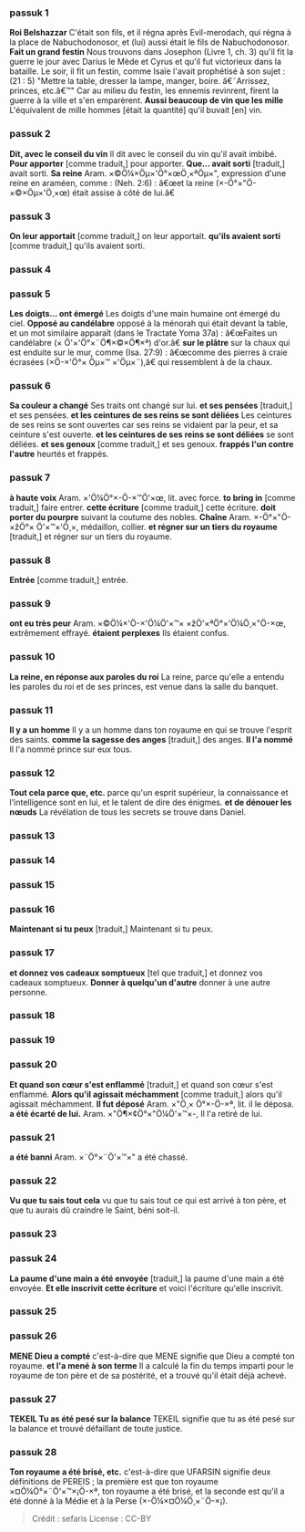 
### passuk 1
<b>Roi Belshazzar</b> C'était son fils, et il régna après Evil-merodach, qui régna à la place de Nabuchodonosor, et (lui) aussi était le fils de Nabuchodonosor.
<b>Fait un grand festin</b> Nous trouvons dans Josephon (Livre 1, ch. 3) qu'il fit la guerre le jour avec Darius le Mède et Cyrus et qu'il fut victorieux dans la bataille. Le soir, il fit un festin, comme Isaïe l'avait prophétisé à son sujet : (21 : 5) "Mettre la table, dresser la lampe, manger, boire. â€˜Arrissez, princes, etc.â€™" Car au milieu du festin, les ennemis revinrent, firent la guerre à la ville et s'en emparèrent.
<b>Aussi beaucoup de vin que les mille</b> L'équivalent de mille hommes [était la quantité] qu'il buvait [en] vin.

### passuk 2
<b>Dit, avec le conseil du vin</b> Il dit avec le conseil du vin qu'il avait imbibé.
<b>Pour apporter</b> [comme traduit,] pour apporter.
<b>Que... avait sorti</b> [traduit,] avait sorti.
<b>Sa reine</b> Aram. ×©Ö¼×Öµ×'Ö°×œÖ¸×ªÖµ×", expression d'une reine en araméen, comme : (Neh. 2:6) : â€œet la reine (×-Ö°×"Ö-×©×Öµ×'Ö¸×œ) était assise à côté de lui.â€

### passuk 3
<b>On leur apportait</b> [comme traduit,] on leur apportait.
<b>qu'ils avaient sorti</b> [comme traduit,] qu'ils avaient sorti.

### passuk 4

### passuk 5
<b>Les doigts... ont émergé</b> Les doigts d'une main humaine ont émergé du ciel.
<b>Opposé au candélabre</b> opposé à la ménorah qui était devant la table, et un mot similaire apparaît (dans le Tractate Yoma 37a) : â€œFaites un candélabre (× Ö'×'Ö°×¨Ö¶×©×Ö¶×ª) d'or.â€
<b>sur le plâtre</b> sur la chaux qui est enduite sur le mur, comme (Isa. 27:9) : â€œcomme des pierres à craie écrasées (×Ö-×'Ö°× Öµ×™ ×'Öµ×¨),â€ qui ressemblent à de la chaux.

### passuk 6
<b>Sa couleur a changé</b> Ses traits ont changé sur lui.
<b>et ses pensées</b> [traduit,] et ses pensées.
<b>et les ceintures de ses reins se sont déliées</b> Les ceintures de ses reins se sont ouvertes car ses reins se vidaient par la peur, et sa ceinture s'est ouverte.
<b>et les ceintures de ses reins se sont déliées</b> se sont déliées.
<b>et ses genoux</b> [comme traduit,] et ses genoux.
<b>frappés l'un contre l'autre</b> heurtés et frappés.

### passuk 7
<b>à haute voix</b> Aram. ×'Ö¼Ö°×-Ö-×™Ö'×œ, lit. avec force.
<b>to bring in</b> [comme traduit,] faire entrer.
<b>cette écriture</b> [comme traduit,] cette écriture.
<b>doit porter du pourpre</b> suivant la coutume des nobles.
<b>Chaîne</b> Aram. ×-Ö°×"Ö-×žÖ°× Ö'×™×'Ö¸×, médaillon, collier.
<b>et régner sur un tiers du royaume</b> [traduit,] et régner sur un tiers du royaume.

### passuk 8
<b>Entrée</b> [comme traduit,] entrée.

### passuk 9
<b>ont eu très peur</b> Aram. ×©Ö¼×'Ö-×'Ö¼Ö'×™× ×žÖ'×ªÖ°×'Ö¼Ö¸×"Ö-×œ, extrêmement effrayé.
<b>étaient perplexes</b> Ils étaient confus.

### passuk 10
<b>La reine, en réponse aux paroles du roi</b> La reine, parce qu'elle a entendu les paroles du roi et de ses princes, est venue dans la salle du banquet.

### passuk 11
<b>Il y a un homme</b> Il y a un homme dans ton royaume en qui se trouve l'esprit des saints.
<b>comme la sagesse des anges</b> [traduit,] des anges.
<b>Il l'a nommé</b> Il l'a nommé prince sur eux tous.

### passuk 12
<b>Tout cela parce que, etc.</b> parce qu'un esprit supérieur, la connaissance et l'intelligence sont en lui, et le talent de dire des énigmes.
<b>et de dénouer les nœuds</b> La révélation de tous les secrets se trouve dans Daniel.

### passuk 13

### passuk 14

### passuk 15

### passuk 16
<b>Maintenant si tu peux</b> [traduit,] Maintenant si tu peux.

### passuk 17
<b>et donnez vos cadeaux somptueux</b> [tel que traduit,] et donnez vos cadeaux somptueux.
<b>Donner à quelqu'un d'autre</b> donner à une autre personne.

### passuk 18

### passuk 19

### passuk 20
<b>Et quand son cœur s'est enflammé</b> [traduit,] et quand son cœur s'est enflammé.
<b>Alors qu'il agissait méchamment</b> [comme traduit,] alors qu'il agissait méchamment.
<b>Il fut déposé</b> Aram. ×"Ö¸× Ö°×-Ö-×ª, lit. il le déposa.
<b>a été écarté de lui.</b> Aram. ×"Ö¶×¢Ö°×"Ö¼Ö'×™×-, Il l'a retiré de lui.

### passuk 21
<b>a été banni</b> Aram. ×˜Ö°×¨Ö'×™×" a été chassé.

### passuk 22
<b>Vu que tu sais tout cela</b> vu que tu sais tout ce qui est arrivé à ton père, et que tu aurais dû craindre le Saint, béni soit-il.

### passuk 23

### passuk 24
<b>La paume d'une main a été envoyée</b> [traduit,] la paume d'une main a été envoyée.
<b>Et elle inscrivit cette écriture</b> et voici l'écriture qu'elle inscrivit.

### passuk 25

### passuk 26
<b>MENE Dieu a compté</b> c'est-à-dire que MENE signifie que Dieu a compté ton royaume.
<b>et l'a mené à son terme</b> Il a calculé la fin du temps imparti pour le royaume de ton père et de sa postérité, et a trouvé qu'il était déjà achevé.

### passuk 27
<b>TEKEIL Tu as été pesé sur la balance</b> TEKEIL signifie que tu as été pesé sur la balance et trouvé défaillant de toute justice.

### passuk 28
<b>Ton royaume a été brisé, etc.</b> c'est-à-dire que UFARSIN signifie deux définitions de PEREIS ; la première est que ton royaume ×¤Ö¼Ö°×¨Ö'×™×¡Ö-×ª, ton royaume a été brisé, et la seconde est qu'il a été donné à la Médie et à la Perse (×-Ö¼×¤Ö¼Ö¸×¨Ö-×¡).

>Crédit : sefaris
>License : CC-BY